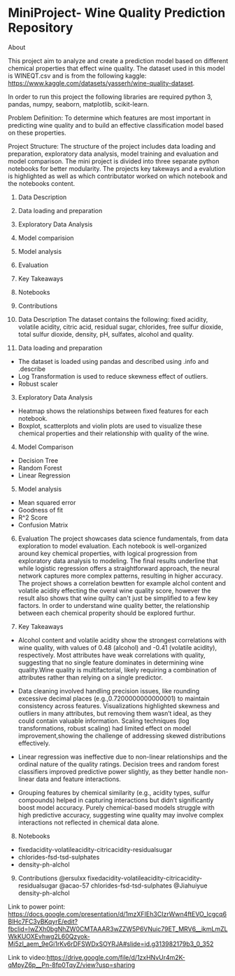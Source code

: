 # MiniProject- Wine Quality Prediction Repository

About

This project aim to analyze and create a prediction model based on different chemical properties that effect wine quality. The dataset used in this model is WINEQT.csv and is from the following kaggle: https://www.kaggle.com/datasets/yasserh/wine-quality-dataset.

In order to run this project the following libraries are required python 3, pandas, numpy, seaborn, matplotlib, scikit-learn.

Problem Definition:  To determine which features are most important in predicting wine quality and to build an effective classification model based on these properties.

Project Structure: 
The structure of the project includes data loading and preparation, exploratory data analysis, model training and evaluation and model comparison. The mini project is divided into three separate python notebooks for better modularity. The projects key takeways and a evalution is highlighted as well as which contributator worked on which notebook and the notebooks content. 

1. Data Description
2. Data loading and preparation
3. Exploratory Data Analysis
4. Model comparision
5. Model analysis
6. Evaluation
7. Key Takeaways
8. Notebooks
9. Contributions


1. Data Description
The dataset contains the following: fixed acidity, volatile acidity, citric acid, residual sugar, chlorides, free sulfur dioxide, total sulfur dioxide, density, pH, sulfates, alcohol and quality.

2. Data loading and preparation
- The dataset is loaded using pandas and described using .info and .describe
- Log Transformation is used to reduce skewness effect of outliers.
- Robust scaler

3. Exploratory Data Analysis
- Heatmap shows the relationships between fixed features for each notebook.
- Boxplot, scatterplots and violin plots are used to visualize these chemical properties and their relationship with quality of the wine.

4. Model Comparison  
- Decision Tree
- Random Forest
- Linear Regression

5. Model analysis
- Mean squared error
- Goodness of fit
- R^2 Score
- Confusion Matrix

6. Evaluation
The project showcases data science fundamentals, from data exploration to model evaluation. Each notebook is well-organized around key chemical properties, with logical progression from exploratory data analysis to modeling. The final results underline that while logistic regression offers a straightforward approach, the neural network captures more complex patterns, resulting in higher accuracy. The project shows a correlation bewtten for example alchol content and volatile acidity effecting the overal wine quality score, however the result also shows that wine quilty can't just be simplified to a few key factors. In order to understand wine quality better, the relationship between each chemical properity should be explored furthur. 

7. Key Takeaways
- Alcohol content and volatile acidity show the strongest correlations with wine quality, with values of 0.48 (alcohol) and -0.41 (volatile acidity), respectively.
Most attributes have weak correlations with quality, suggesting that no single feature dominates in determining wine quality.Wine quality is multifactorial, likely requiring a combination of attributes rather than relying on a single predictor.

- Data cleaning involved handling precision issues, like rounding excessive decimal places (e.g.,0.7200000000000001) to maintain consistency across features. Visualizations highlighted skewness and outliers in many attributes, but removing them wasn’t ideal, as they could contain valuable information. Scaling techniques (log transformations, robust scaling) had limited effect on model improvement,showing the challenge of addressing skewed distributions effectively.
  
- Linear regression was ineffective due to non-linear relationships and the ordinal nature of the quality ratings. Decision trees and random forest classifiers improved predictive power slightly, as they better handle non-linear data and feature interactions.
  
- Grouping features by chemical similarity (e.g., acidity types, sulfur compounds) helped in capturing interactions but didn’t significantly boost model accuracy. Purely chemical-based models struggle with high predictive accuracy, suggesting wine quality may involve complex interactions not reflected in chemical data alone.

8. Notebooks
- fixedacidity-volatileacidity-citricacidity-residualsugar
- chlorides-fsd-tsd-sulphates
- density-ph-alchol

9. Contributions
  @ersulxx fixedacidity-volatileacidity-citricacidity-residualsugar
  @acao-57  chlorides-fsd-tsd-sulphates
  @Jiahuiyue  density-ph-alchol

Link to power point: https://docs.google.com/presentation/d/1mzXFIEh3CIzrWwn4ftEVO_lcgcq6BlHc7FC3yBKqyrE/edit?fbclid=IwZXh0bgNhZW0CMTAAAR3wZZW5P6VNuic79ET_MRV6__ikmLmZLWkKUOXEvhwg2L60Qzyok-Mi5zI_aem_9eGi1rKv6rDFSWDxSOYRJA#slide=id.g313982179b3_0_352

Link to video:https://drive.google.com/file/d/1zxHNvUr4m2K-qMpyZ6p__Pn-8fp0TqyZ/view?usp=sharing
